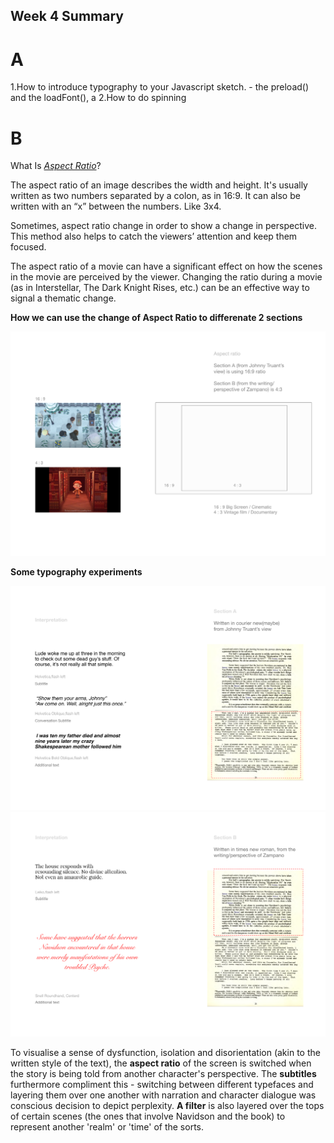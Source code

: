 ## Week 4 Summary

# A

1.How to introduce typography to your Javascript sketch. - the preload() and the loadFont(), a
2.How to do spinning 

# B


What Is [*Aspect Ratio*](https://nofilmschool.com/Aspect-Ratio-Examples-For-Filmmakers)?

The aspect ratio of an image describes the width and height. It's usually written as two numbers separated by a colon, as in 16:9. It can also be written with an “x” between the numbers. Like 3x4. 

Sometimes, aspect ratio change in order to show a change in perspective. This method also helps to catch the viewers’ attention and keep them focused.

The aspect ratio of a movie can have a significant effect on how the scenes in the movie are perceived by the viewer. Changing the ratio during a movie (as in Interstellar, The Dark Knight Rises, etc.) can be an effective way to signal a thematic change.

**How we can use the change of Aspect Ratio to differenate 2 sections**

![Image of Aspect Ratio](https://github.com/Raymondvonz/CodeWords/blob/master/W4/Aspect%20Ratio.png)

**Some typography experiments**


![Image of Interperation1](https://github.com/Raymondvonz/CodeWords/blob/master/W4/interperation2.png)
![Image of Interperation2](https://github.com/Raymondvonz/CodeWords/blob/master/W4/interperation1.png)

To visualise a sense of dysfunction, isolation and disorientation (akin to the written style of the text), the **aspect ratio** of the screen is switched when the story is being told from another character's perspective. The **subtitles** furthermore compliment this - switching between different typefaces and layering them over one another with narration and character dialogue was conscious decision to depict perplexity.  **A filter** is also layered over the tops of certain scenes (the ones that involve Navidson and the book) to represent another 'realm' or 'time' of the sorts.
